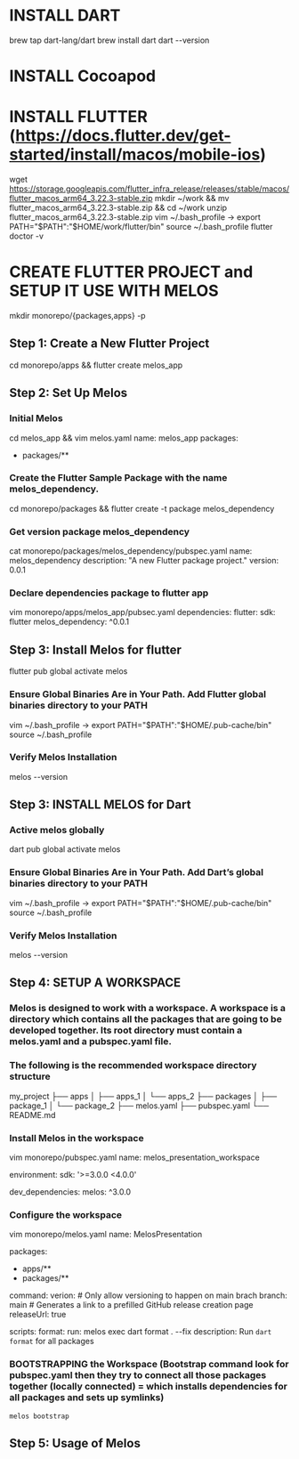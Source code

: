# INSTALL DART
brew tap dart-lang/dart
brew install dart
dart --version
# INSTALL Cocoapod

# INSTALL FLUTTER (https://docs.flutter.dev/get-started/install/macos/mobile-ios)
wget https://storage.googleapis.com/flutter_infra_release/releases/stable/macos/flutter_macos_arm64_3.22.3-stable.zip
mkdir ~/work && mv flutter_macos_arm64_3.22.3-stable.zip && cd ~/work
unzip flutter_macos_arm64_3.22.3-stable.zip
vim ~/.bash_profile -> export PATH="$PATH":"$HOME/work/flutter/bin" 
source ~/.bash_profile
flutter doctor -v

# CREATE FLUTTER PROJECT and SETUP IT USE WITH MELOS
mkdir monorepo/{packages,apps} -p 
## Step 1: Create a New Flutter Project
cd monorepo/apps && flutter create melos_app
## Step 2: Set Up Melos
### Initial Melos
cd melos_app && vim melos.yaml
name: melos_app
packages:
  - packages/**
### Create the Flutter Sample Package with the name melos_dependency.
cd monorepo/packages && flutter create -t package melos_dependency
### Get version package melos_dependency
cat monorepo/packages/melos_dependency/pubspec.yaml 
name: melos_dependency
description: "A new Flutter package project."
version: 0.0.1

### Declare dependencies package to flutter app 
vim monorepo/apps/melos_app/pubsec.yaml
dependencies:
  flutter:
    sdk: flutter
  melos_dependency: ^0.0.1

## Step 3: Install Melos for flutter
flutter pub global activate melos
### Ensure Global Binaries Are in Your Path. Add Flutter global binaries directory to your PATH
vim ~/.bash_profile -> export PATH="$PATH":"$HOME/.pub-cache/bin"
source ~/.bash_profile
### Verify Melos Installation
melos --version

## Step 3: INSTALL MELOS for Dart
### Active melos globally
dart pub global activate melos
### Ensure Global Binaries Are in Your Path. Add Dart’s global binaries directory to your PATH
vim ~/.bash_profile -> export PATH="$PATH":"$HOME/.pub-cache/bin"
source ~/.bash_profile
### Verify Melos Installation
melos --version

## Step 4: SETUP A WORKSPACE
### Melos is designed to work with a workspace. A workspace is a directory which contains all the packages that are going to be developed together. Its root directory must contain a melos.yaml and a pubspec.yaml file.
### The following is the recommended workspace directory structure
my_project
├── apps
│   ├── apps_1
│   └── apps_2
├── packages
│   ├── package_1
│   └── package_2
├── melos.yaml
├── pubspec.yaml
└── README.md

### Install Melos in the workspace
vim monorepo/pubspec.yaml
name: melos_presentation_workspace

environment:
  sdk: '>=3.0.0 <4.0.0'

dev_dependencies:
  melos: ^3.0.0

### Configure the workspace  
vim monorepo/melos.yaml
name: MelosPresentation

packages:
  - apps/**
  - packages/**

command:
  verion:
    # Only allow versioning to happen on main brach
    branch: main
    # Generates a link to a prefilled GitHub release creation page
    releaseUrl: true

scripts:
  format:
    run: melos exec dart format . --fix
    description: Run `dart format` for all packages

### BOOTSTRAPPING the Workspace (Bootstrap command look for pubspec.yaml then they try to connect all those packages together (locally connected) = which installs dependencies for all packages and sets up symlinks)
```melos bootstrap```

## Step 5: Usage of Melos




